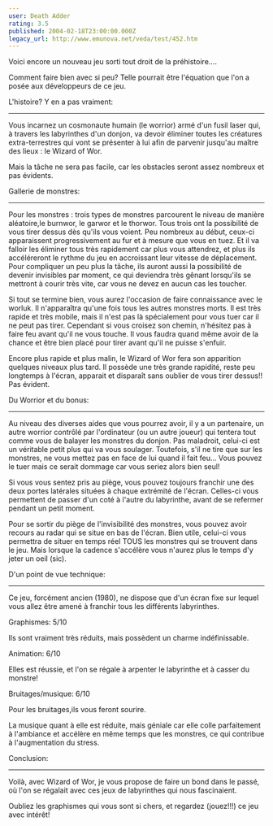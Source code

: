 ```yaml
---
user: Death Adder
rating: 3.5
published: 2004-02-18T23:00:00.000Z
legacy_url: http://www.emunova.net/veda/test/452.htm
---
```

Voici encore un nouveau jeu sorti tout droit de la préhistoire....  

Comment faire bien avec si peu? Telle pourrait être l'équation que l'on a posée aux développeurs de ce jeu.  

  

  

L'histoire? Y en a pas vraiment:  

---------------------------------------  

Vous incarnez un cosmonaute humain (le worrior) armé d'un fusil laser qui, à travers les labyrinthes d'un donjon, va devoir éliminer toutes les créatures extra-terrestres qui vont se présenter à lui afin de parvenir jusqu'au maître des lieux : le Wizard of Wor.  

Mais la tâche ne sera pas facile, car les obstacles seront assez nombreux et pas évidents.  

  

  

Gallerie de monstres:  

---------------------------  

Pour les monstres : trois types de monstres parcourent le niveau de manière aléatoire,le burnwor, le garwor et le thorwor. Tous trois ont la possibilité de vous tirer dessus dès qu'ils vous voient. Peu nombreux au début, ceux-ci apparaissent progressivement au fur et à mesure que vous en tuez. Et il va falloir les éliminer tous très rapidement car plus vous attendrez, et plus ils accéléreront le rythme du jeu en accroissant leur vitesse de déplacement. Pour compliquer un peu plus la tâche, ils auront aussi la possibilité de devenir invisibles par moment, ce qui deviendra très gênant lorsqu'ils se mettront à courir très vite, car vous ne devez en aucun cas les toucher.  

Si tout se termine bien, vous aurez l'occasion de faire connaissance avec le worluk. Il n'apparaîtra qu'une fois tous les autres monstres morts. Il est très rapide et très mobile, mais il n'est pas là spécialement pour vous tuer car il ne peut pas tirer. Cependant si vous croisez son chemin, n'hésitez pas à faire feu avant qu'il ne vous touche. Il vous faudra quand même avoir de la chance et être bien placé pour tirer avant qu'il ne puisse s'enfuir.  

Encore plus rapide et plus malin, le Wizard of Wor fera son apparition quelques niveaux plus tard. Il possède une très grande rapidité, reste peu longtemps à l'écran, apparait et disparaît sans oublier de vous tirer dessus!! Pas évident.  

  

  

Du Worrior et du bonus:  

------------------------------  

Au niveau des diverses aides que vous pourrez avoir, il y a un partenaire, un autre worrior contrôlé par l'ordinateur (ou un autre joueur) qui tentera tout comme vous de balayer les monstres du donjon. Pas maladroit, celui-ci est un véritable petit plus qui va vous soulager. Toutefois, s'il ne tire que sur les monstres, ne vous mettez pas en face de lui quand il fait feu... Vous pouvez le tuer mais ce serait dommage car vous seriez alors bien seul!  

Si vous vous sentez pris au piège, vous pouvez toujours franchir une des deux portes latérales situées à chaque extrémité de l'écran. Celles-ci vous permettent de passer d'un coté à l'autre du labyrinthe, avant de se refermer pendant un petit moment.  

Pour se sortir du piège de l'invisibilité des monstres, vous pouvez avoir recours au radar qui se situe en bas de l'écran. Bien utile, celui-ci vous permettra de situer en temps réel TOUS les monstres qui se trouvent dans le jeu. Mais lorsque la cadence s'accélère vous n'aurez plus le temps d'y jeter un oeil (sic).  

  

  

D'un point de vue technique:  

------------------------------------  

Ce jeu, forcément ancien (1980), ne dispose que d'un écran fixe sur lequel vous allez être amené à franchir tous les différents labyrinthes.  

  

Graphismes: 5/10  

Ils sont vraiment très réduits, mais possèdent un charme indéfinissable.  

  

Animation: 6/10  

Elles est réussie, et l'on se régale à arpenter le labyrinthe et à casser du monstre!  

  

Bruitages/musique: 6/10  

Pour les bruitages,ils vous feront sourire.  

La musique quant à elle est réduite, mais géniale car elle colle parfaitement à l'ambiance et accélère en même temps que les monstres, ce qui contribue à l'augmentation du stress.  

  

  

Conclusion:  

---------------  

Voilà, avec Wizard of Wor, je vous propose de faire un bond dans le passé, où l'on se régalait avec ces jeux de labyrinthes qui nous fascinaient.  

Oubliez les graphismes qui vous sont si chers, et regardez (jouez!!!) ce jeu avec intérêt!